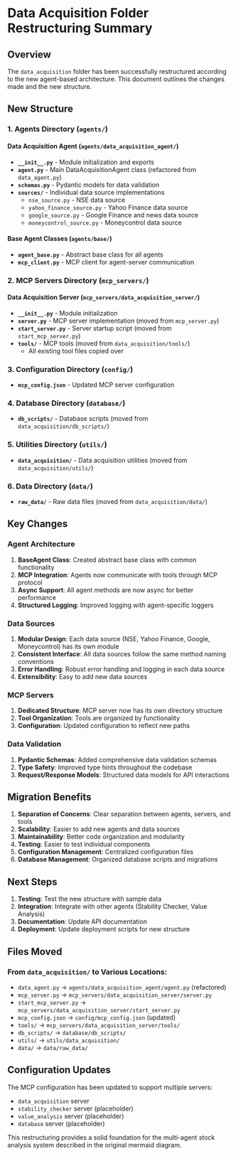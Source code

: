 # Data Acquisition Folder Restructuring Summary

## Overview

The `data_acquisition` folder has been successfully restructured according to the new agent-based architecture. This document outlines the changes made and the new structure.

## New Structure

### 1. Agents Directory (`agents/`)

#### Data Acquisition Agent (`agents/data_acquisition_agent/`)
- **`__init__.py`** - Module initialization and exports
- **`agent.py`** - Main DataAcquisitionAgent class (refactored from `data_agent.py`)
- **`schemas.py`** - Pydantic models for data validation
- **`sources/`** - Individual data source implementations
  - `nse_source.py` - NSE data source
  - `yahoo_finance_source.py` - Yahoo Finance data source
  - `google_source.py` - Google Finance and news data source
  - `moneycontrol_source.py` - Moneycontrol data source

#### Base Agent Classes (`agents/base/`)
- **`agent_base.py`** - Abstract base class for all agents
- **`mcp_client.py`** - MCP client for agent-server communication

### 2. MCP Servers Directory (`mcp_servers/`)

#### Data Acquisition Server (`mcp_servers/data_acquisition_server/`)
- **`__init__.py`** - Module initialization
- **`server.py`** - MCP server implementation (moved from `mcp_server.py`)
- **`start_server.py`** - Server startup script (moved from `start_mcp_server.py`)
- **`tools/`** - MCP tools (moved from `data_acquisition/tools/`)
  - All existing tool files copied over

### 3. Configuration Directory (`config/`)
- **`mcp_config.json`** - Updated MCP server configuration

### 4. Database Directory (`database/`)
- **`db_scripts/`** - Database scripts (moved from `data_acquisition/db_scripts/`)

### 5. Utilities Directory (`utils/`)
- **`data_acquisition/`** - Data acquisition utilities (moved from `data_acquisition/utils/`)

### 6. Data Directory (`data/`)
- **`raw_data/`** - Raw data files (moved from `data_acquisition/data/`)

## Key Changes

### Agent Architecture
1. **BaseAgent Class**: Created abstract base class with common functionality
2. **MCP Integration**: Agents now communicate with tools through MCP protocol
3. **Async Support**: All agent methods are now async for better performance
4. **Structured Logging**: Improved logging with agent-specific loggers

### Data Sources
1. **Modular Design**: Each data source (NSE, Yahoo Finance, Google, Moneycontrol) has its own module
2. **Consistent Interface**: All data sources follow the same method naming conventions
3. **Error Handling**: Robust error handling and logging in each data source
4. **Extensibility**: Easy to add new data sources

### MCP Servers
1. **Dedicated Structure**: MCP server now has its own directory structure
2. **Tool Organization**: Tools are organized by functionality
3. **Configuration**: Updated configuration to reflect new paths

### Data Validation
1. **Pydantic Schemas**: Added comprehensive data validation schemas
2. **Type Safety**: Improved type hints throughout the codebase
3. **Request/Response Models**: Structured data models for API interactions

## Migration Benefits

1. **Separation of Concerns**: Clear separation between agents, servers, and tools
2. **Scalability**: Easier to add new agents and data sources
3. **Maintainability**: Better code organization and modularity
4. **Testing**: Easier to test individual components
5. **Configuration Management**: Centralized configuration files
6. **Database Management**: Organized database scripts and migrations

## Next Steps

1. **Testing**: Test the new structure with sample data
2. **Integration**: Integrate with other agents (Stability Checker, Value Analysis)
3. **Documentation**: Update API documentation
4. **Deployment**: Update deployment scripts for new structure

## Files Moved

### From `data_acquisition/` to Various Locations:
- `data_agent.py` → `agents/data_acquisition_agent/agent.py` (refactored)
- `mcp_server.py` → `mcp_servers/data_acquisition_server/server.py`
- `start_mcp_server.py` → `mcp_servers/data_acquisition_server/start_server.py`
- `mcp_config.json` → `config/mcp_config.json` (updated)
- `tools/` → `mcp_servers/data_acquisition_server/tools/`
- `db_scripts/` → `database/db_scripts/`
- `utils/` → `utils/data_acquisition/`
- `data/` → `data/raw_data/`

## Configuration Updates

The MCP configuration has been updated to support multiple servers:
- `data_acquisition` server
- `stability_checker` server (placeholder)
- `value_analysis` server (placeholder)
- `database` server (placeholder)

This restructuring provides a solid foundation for the multi-agent stock analysis system described in the original mermaid diagram. 